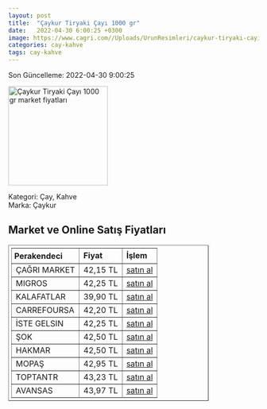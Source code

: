 ```yaml
---
layout: post
title:  "Çaykur Tiryaki Çayı 1000 gr"
date:   2022-04-30 6:00:25 +0300
image: https://www.cagri.com//Uploads/UrunResimleri/caykur-tiryaki-cayi-1000-gr-0103.jpg
categories: cay-kahve
tags: cay-kahve
---
```


Son Güncelleme: 2022-04-30 9:00:25

<img src="https://www.cagri.com//Uploads/UrunResimleri/caykur-tiryaki-cayi-1000-gr-0103.jpg" width="200" alt="Çaykur Tiryaki Çayı 1000 gr market fiyatları" />

Kategori: Çay, Kahve
<br />
Marka: Çaykur

<h2>Market ve Online Satış Fiyatları</h2>

<table border="1" style="padding: 5px;width:80%;">
  <tr>
    <td style="padding: 5px;"><strong>Perakendeci</strong></td>
    <td><strong>Fiyat</strong></td>
    <td><strong>İşlem</strong></td>
  </tr>
  <tr>
              <td title="Çağrı Market">ÇAĞRI MARKET</td>
              <td>42,15 TL</td>
              <td><a title="Çağrı Market" target="_blank" href="https://www.cagri.com/caykur-tiryaki-cayi-1000-gr">satın al</a></td>
            </tr><tr>
              <td title="Migros">MIGROS</td>
              <td>42,25 TL</td>
              <td><a title="Migros" target="_blank" href="https://www.migros.com.tr/caykur-tiryaki-cayi-1000-g-p-2f7993">satın al</a></td>
            </tr><tr>
              <td title="Kalafatlar">KALAFATLAR</td>
              <td>39,90 TL</td>
              <td><a title="Kalafatlar" target="_blank" href="https://www.kalafatlar.com/urun/caykur-tiryaki-cayi-1-kg">satın al</a></td>
            </tr><tr>
              <td title="CarrefourSA">CARREFOURSA</td>
              <td>42,20 TL</td>
              <td><a title="CarrefourSA" target="_blank" href="https://www.carrefoursa.com/caykur-tiryaki-cayi-1000-g-p-30097422">satın al</a></td>
            </tr><tr>
              <td title="İste Gelsin">İSTE GELSIN</td>
              <td>42,25 TL</td>
              <td><a title="İste Gelsin" target="_blank" href="https://www.istegelsin.com/urun/caykur-tiryaki-cayi-1-kg_CAY15-AD">satın al</a></td>
            </tr><tr>
              <td title="Şok">ŞOK</td>
              <td>42,50 TL</td>
              <td><a title="Şok" target="_blank" href="https://www.sokmarket.com.tr/tiryaki-cayi-1000-gr-p-2431/">satın al</a></td>
            </tr><tr>
              <td title="Hakmar">HAKMAR</td>
              <td>42,50 TL</td>
              <td><a title="Hakmar" target="_blank" href="https://www.hakmarexpress.com.tr/urun/gida-caykur-tiryaki-siyah-cay-1000gr">satın al</a></td>
            </tr><tr>
              <td title="Mopaş">MOPAŞ</td>
              <td>42,95 TL</td>
              <td><a title="Mopaş" target="_blank" href="https://www.mopas.com.tr/caykur-tiryaki-1000-gr/p/29552">satın al</a></td>
            </tr><tr>
              <td title="ToptanTR">TOPTANTR</td>
              <td>43,23 TL</td>
              <td><a title="ToptanTR" target="_blank" href="https://www.toptantr.com/tr/caykur-tiryaki-cayi-1000-gr">satın al</a></td>
            </tr><tr>
              <td title="Avansas">AVANSAS</td>
              <td>43,97 TL</td>
              <td><a title="Avansas" target="_blank" href="https://www.avansas.com/caykur-tiryaki-cayi-1000-gr-p-50129">satın al</a></td>
            </tr>
</table>
